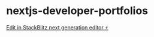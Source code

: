 # nextjs-developer-portfolios

[Edit in StackBlitz next generation editor ⚡️](https://stackblitz.com/~/github.com/SouravBandyopadhyay/nextjs-developer-portfolio)